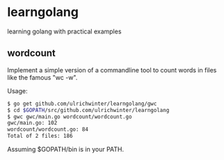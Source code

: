 # learngolang
learning golang with practical examples

## wordcount
Implement a simple version of a commandline tool to count words in files like the famous "wc -w".

Usage:

```bash
$ go get github.com/ulrichwinter/learngolang/gwc
$ cd $GOPATH/src/github.com/ulrichwinter/learngolang
$ gwc gwc/main.go wordcount/wordcount.go 
gwc/main.go: 102
wordcount/wordcount.go: 84
Total of 2 files: 186
``` 
Assuming $GOPATH/bin is in your PATH.

